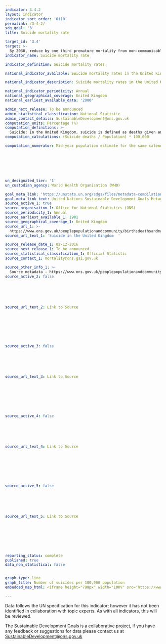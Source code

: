 ```yaml
---
indicator: 3.4.2
layout: indicator
indicator_sort_order: '0110'
permalink: /3-4-2/
sdg_goal: '3'
title: Suicide mortality rate

target_id: '3.4'
target: >-
  By 2030, reduce by one third premature mortality from non-communicable diseases through prevention and treatment and promote mental health and well-being
indicator_name: Suicide mortality rate

indicator_definition: Suicide mortality rates 

national_indicator_available: Suicide mortality rates in the United Kingdom 

national_indicator_description: Suicide mortality rates in the United Kingdom

national_indicator_periodicity: Annual
national_geographical_coverage: United Kingdom
national_earliest_available_data: '2000'

admin_next_release: To be announced
admin_statistical_classification: National Statistic
admin_contact_details: SustainableDevelopment@ons.gov.uk
computation_units: Percentage (%)
computation_definitions: >-
  Suicide: In the United Kingdom, suicide is defined as deaths given an underlying cause of intentional self-harm or injury/poisoning of undetermined intent. To calculate suicide mortality rates, we took the total number of registered suicides deaths in a year and divided by the population and multiplied by 100,000.
computation_calculations: (Suicide deaths / Population) * 100,000

computation_numerator: Mid-year population estimate for the same calendar year 







un_designated_tier: '1'
un_custodian_agency: World Health Organisation (WHO)

goal_meta_link: 'https://unstats.un.org/sdgs/files/metadata-compilation/Metadata-Goal-3.pdf'
goal_meta_link_text: United Nations Sustainable Development Goals Metadata (PDF 65.1 KB)
source_active_1: true
source_organisation_1: Office for National Statistics (ONS)
source_periodicity_1: Annual  
source_earliest_available_1: 1981
source_geographical_coverage_1: United Kingdom 
source_url_1: >-
  https://www.ons.gov.uk/peoplepopulationandcommunity/birthsdeathsandmarriages/deaths/datasets/suicidesintheunitedkingdomreferencetables
source_url_text_1: 'Suicide in the United Kingdom  '

source_release_date_1: 02-12-2016
source_next_release_1: To be announced
source_statistical_classification_1: Official Statistic
source_contact_1: mortality@ons.gsi.gov.uk   

source_other_info_1: >-
  Source metadata - https://www.ons.gov.uk/peoplepopulationandcommunity/birthsdeathsandmarriages/deaths/bulletins/suicidesintheunitedkingdom/2015registrations
source_active_2: false






source_url_text_2: Link to Source








source_active_3: false






source_url_text_3: Link to Source








source_active_4: false






source_url_text_4: Link to Source








source_active_5: false






source_url_text_5: Link to Source








reporting_status: complete
published: true
data_non_statistical: false


graph_type: line
graph_title: Number of suicides per 100,000 population
embedded_map_html: <iframe height="798px" width="100%" src="https://www.ons.gov.uk/visualisations/dvc529/multiline/index.html"></iframe>

---
```

Data follows the UN specification for this indicator; however it has not been identified in collaboration with topic experts. As with all indicators, this will be reviewed.
  
The Sustainable Development Goals is a collaborative project, if you have any feedback or suggestions for data please contact us at <SustainableDevelopment@ons.gov.uk>


